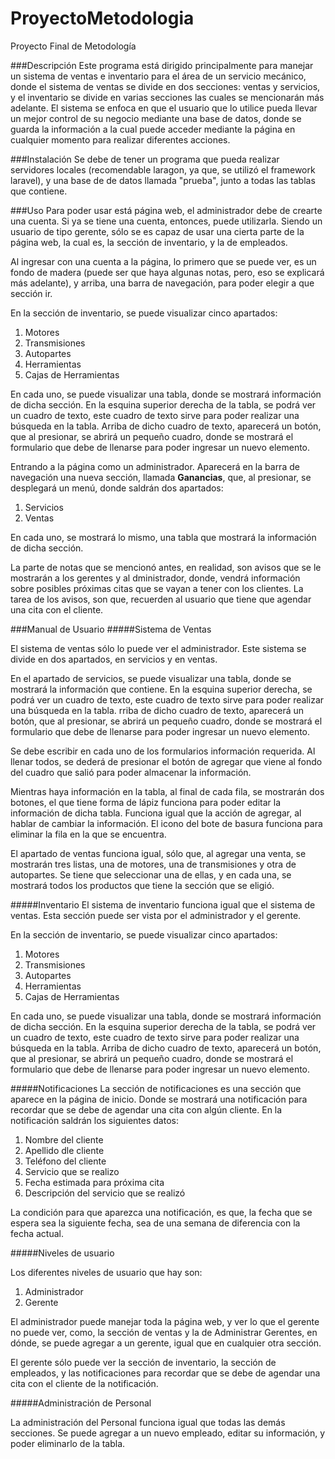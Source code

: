 # ProyectoMetodologia
Proyecto Final de Metodología

###Descripción
Este programa está dirigido principalmente para manejar un sistema de ventas e inventario para el área de un servicio mecánico, donde el sistema de ventas se divide en dos secciones: ventas y servicios, y el inventario se divide en varias secciones las cuales se mencionarán más adelante. El sistema se enfoca en que el usuario que lo utilice pueda llevar un mejor control de su negocio mediante una base de datos, donde se guarda la información a la cual puede acceder mediante la página en cualquier momento para realizar diferentes acciones.

###Instalación
Se debe de tener un programa que pueda realizar servidores locales (recomendable laragon, ya que, se utilizó el framework laravel), y una base de de datos llamada "prueba", junto a todas las tablas que contiene.

###Uso
Para poder usar está página web, el administrador debe de crearte una cuenta.
Si ya se tiene una cuenta, entonces, puede utilizarla.
Siendo un usuario de tipo gerente, sólo se es capaz de usar una cierta parte de la página web, la cual es, la sección de inventario, y la de empleados.

Al ingresar con una cuenta a la página, lo primero que se puede ver, es un fondo de madera (puede ser que haya algunas notas, pero, eso se explicará más adelante), y arriba, una barra de navegación, para poder elegir a que sección ir.

En la sección de inventario, se puede visualizar cinco apartados:
1. Motores
2. Transmisiones
3. Autopartes
4. Herramientas
5. Cajas de Herramientas

En cada uno, se puede visualizar una tabla, donde se mostrará información de dicha sección. En la esquina superior derecha de la tabla, se podrá ver un cuadro de texto, este cuadro de texto sirve para poder realizar una búsqueda en la tabla. Arriba de dicho cuadro de texto, aparecerá un botón, que al presionar, se abrirá un pequeño cuadro, donde se mostrará el formulario que debe de llenarse para poder ingresar un nuevo elemento.

Entrando a la página como un administrador. Aparecerá en la barra de navegación una nueva sección, llamada **Ganancias**, que, al presionar, se desplegará un menú, donde saldrán dos apartados:  
1. Servicios
2. Ventas

En cada uno, se mostrará lo mismo, una tabla que mostrará la información de dicha sección.

La parte de notas que se mencionó antes, en realidad, son avisos que se le mostrarán a los gerentes y al dministrador, donde, vendrá información sobre posibles próximas citas que se vayan a tener con los clientes. La tarea de los avisos, son que, recuerden al usuario que tiene que agendar una cita con el cliente.

###Manual de Usuario
#####Sistema de Ventas

El sistema de ventas sólo lo puede ver el administrador.
Este sistema se divide en dos apartados, en servicios y en ventas.

En el apartado de servicios, se puede visualizar una tabla, donde se mostrará la información que contiene. En la esquina superior derecha, se podrá ver un cuadro de texto, este cuadro de texto sirve para poder realizar una búsqueda en la tabla.
rriba de dicho cuadro de texto, aparecerá un botón, que al presionar, se abrirá un pequeño cuadro, donde se mostrará el formulario que debe de llenarse para poder ingresar un nuevo elemento.

Se debe escribir en cada uno de los formularios información requerida. Al llenar todos, se dederá de presionar el botón de agregar que viene al fondo del cuadro que salió para poder almacenar la información.

Mientras haya información en la tabla, al final de cada fila, se mostrarán dos botones, el que tiene forma de lápiz funciona para poder editar la información de dicha tabla. Funciona igual que la acción de agregar, al hablar de cambiar la información. El icono del bote de basura funciona para eliminar la fila en la que se encuentra.

El apartado de ventas funciona igual, sólo que, al agregar una venta, se mostrarán tres listas, una de motores, una de transmisiones y otra de autopartes. Se tiene que seleccionar una de ellas, y en cada una, se mostrará todos los productos que tiene la sección que se eligió. 

#####Inventario
El sistema de inventario funciona igual que el sistema de ventas. Esta sección puede ser vista por el administrador y el gerente. 

En la sección de inventario, se puede visualizar cinco apartados:
1. Motores
2. Transmisiones
3. Autopartes
4. Herramientas
5. Cajas de Herramientas

En cada uno, se puede visualizar una tabla, donde se mostrará información de dicha sección. En la esquina superior derecha de la tabla, se podrá ver un cuadro de texto, este cuadro de texto sirve para poder realizar una búsqueda en la tabla. Arriba de dicho cuadro de texto, aparecerá un botón, que al presionar, se abrirá un pequeño cuadro, donde se mostrará el formulario que debe de llenarse para poder ingresar un nuevo elemento.

#####Notificaciones
La sección de notificaciones es una sección que aparece en la página de inicio. Donde se mostrará una notificación para recordar que se debe de agendar una cita con algún cliente. En la notificación saldrán los siguientes datos:
1. Nombre del cliente
2. Apellido dle cliente
3. Teléfono del cliente
4. Servicio que se realizo
5. Fecha estimada para próxima cita
6. Descripción del servicio que se realizó

La condición para que aparezca una notificación, es que, la fecha que se espera sea la siguiente fecha, sea de una semana de diferencia con la fecha actual.

#####Niveles de usuario

Los diferentes niveles de usuario que hay son:
1. Administrador
2. Gerente

El administrador puede manejar toda la página web, y ver lo que el gerente no puede ver, como, la sección de ventas y la de Administrar Gerentes, en dónde, se puede agregar a un gerente, igual que en cualquier otra sección.

El gerente sólo puede ver la sección de inventario, la sección de empleados, y las notificaciones para recordar que se debe de agendar una cita con el cliente de la notificación.

#####Administración de Personal

La administración del Personal funciona igual que todas las demás secciones. Se puede agregar a un nuevo empleado, editar su información, y poder eliminarlo de la tabla.
